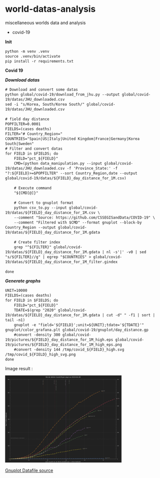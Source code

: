 # world-datas-analysis
miscellaneous worlds data and analysis

- covid-19

**Init**

```
python -m venv .venv
source .venv/bin/activate
pip install -r requirements.txt
```

**Covid 19**

***Download datas***

```
# Download and convert some datas
python global/covid-19/download_from_jhu.py --output global/covid-19/datas/JHU_downloaded.csv
sed -i "s/Korea, South/Korea South/" global/covid-19/datas/JHU_downloaded.csv

# field day distance
POPFILTER=0.0001
FIELDS=(cases deaths)
FILTER="# Country_Region="
COUNTRIES="Spain|US|Italy|United Kingdom|France|Germany|Korea South|Sweden"
# Filter and convert datas
for FIELD in $FIELDS; do
    FIELD="pct_${FIELD}"
    CMD=(python data_manipulation.py --input global/covid-19/datas/JHU_downloaded.csv -f 'Province_State:' -f "?:${FIELD}>=$POPFILTER" --sort Country_Region,date --output global/covid-19/datas/${FIELD}_day_distance_for_1M.csv)

    # Execute command
    "${CMD[@]}"

    # Convert to gnuplot format
    python csv_to.py --input global/covid-19/datas/${FIELD}_day_distance_for_1M.csv \
    --comment "Source: https://github.com/CSSEGISandData/COVID-19" \
    --comment "Filtered with $CMD" --format gnuplot --block-by Country_Region --output global/covid-19/datas/${FIELD}_day_distance_for_1M.gdata

    # Create filter index
    grep "^${FILTER}" global/covid-19/datas/${FIELD}_day_distance_for_1M.gdata | nl -s'|' -v0 | sed "s/${FILTER}//g" | egrep "$COUNTRIES" > global/covid-19/datas/${FIELD}_day_distance_for_1M_filter.gindex

done
```

***Generate graphs***

```
UNIT=10000
FIELDS=(cases deaths)
for FIELD in $FIELDS; do
    FIELD="pct_${FIELD}"
    TDATE=$(grep "2020" global/covid-19/datas/${FIELD}_day_distance_for_1M.gdata | cut -d" " -f1 | sort | tail -n1)
    gnuplot -e "field='${FIELD}';unit=${UNIT};tdate='${TDATE}'" gnuplot/color_grafana.plt global/covid-19/gnuplot/day_distance.gp
    #convert -density 300 global/covid-19/pictures/${FIELD}_day_distance_for_1M_high.eps global/covid-19/pictures/${FIELD}_day_distance_for_1M_high_eps.png
    #convert -density 144 /tmp/covid_${FIELD}_high.svg /tmp/covid_${FIELD}_high_svg.png
done
```

Image result :

<img width="75%" height="75%" src="global/covid-19/pictures/pct_deaths_day_distance_for_1M.png"/>

[Gnuplot Datafile source](https://raw.githubusercontent.com/badele/world-datas-analysis/master/global/covid-19/datas/pct_deaths_day_distance_for_1M.gdata)
